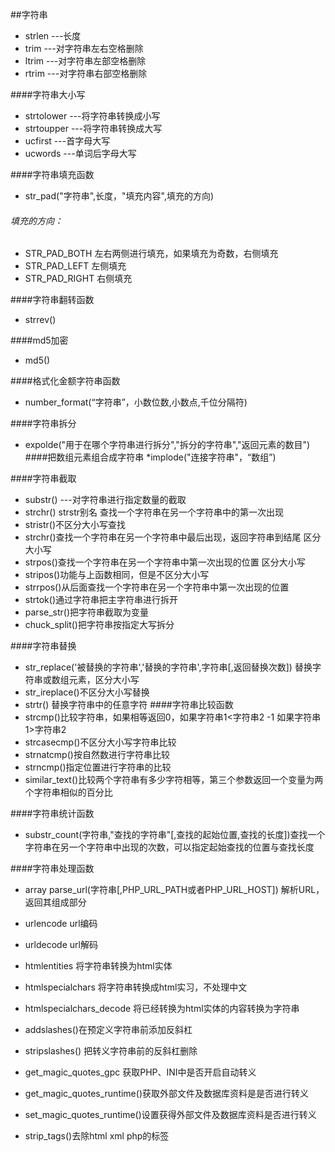 ##字符串
* strlen   ---长度
* trim     ---对字符串左右空格删除
* ltrim    ---对字符串左部空格删除 
* rtrim    ---对字符串右部空格删除

####字符串大小写 
* strtolower     ---将字符串转换成小写
* strtoupper     ---将字符串转换成大写
* ucfirst        ---首字母大写
* ucwords        ---单词后字母大写

####字符串填充函数
* str_pad("字符串",长度，"填充内容",填充的方向)

###### 填充的方向：
* STR_PAD_BOTH 左右两侧进行填充，如果填充为奇数，右侧填充
* STR_PAD_LEFT  左侧填充
* STR_PAD_RIGHT 右侧填充

####字符串翻转函数
* strrev()

####md5加密
* md5()

####格式化金额字符串函数
* number_format(“字符串”，小数位数,小数点,千位分隔符)

####字符串拆分
* expolde("用于在哪个字符串进行拆分","拆分的字符串","返回元素的数目")
####把数组元素组合成字符串
*implode("连接字符串"，“数组”)

####字符串截取
* substr()    ---对字符串进行指定数量的截取
* strchr() strstr别名   查找一个字符串在另一个字符串中的第一次出现
* stristr()不区分大小写查找
* strchr()查找一个字符串在另一个字符串中最后出现，返回字符串到结尾   区分大小写
* strpos()查找一个字符串在另一个字符串中第一次出现的位置  区分大小写
* stripos()功能与上函数相同，但是不区分大小写
* strrpos()从后面查找一个字符串在另一个字符串中第一次出现的位置
* strtok()通过字符串把主字符串进行拆开
* parse_str()把字符串截取为变量
* chuck_split()把字符串按指定大写拆分

####字符串替换
* str_replace('被替换的字符串','替换的字符串',字符串[,返回替换次数])  替换字符串或数组元素，区分大小写
* str_ireplace()不区分大小写替换
* strtr()  替换字符串中的任意字符
####字符串比较函数
* strcmp()比较字符串，如果相等返回0，如果字符串1<字符串2  -1  如果字符串1>字符串2 
* strcasecmp()不区分大小写字符串比较
* strnatcmp()按自然数进行字符串比较
* strncmp()指定位置进行字符串的比较
* similar_text()比较两个字符串有多少字符相等，第三个参数返回一个变量为两个字符串相似的百分比

####字符串统计函数
* substr_count(字符串,"查找的字符串"[,查找的起始位置,查找的长度])查找一个字符串在另一个字符串中出现的次数，可以指定起始查找的位置与查找长度

####字符串处理函数
* array  parse_url(字符串[,PHP_URL_PATH或者PHP_URL_HOST])   解析URL，返回其组成部分
* urlencode    url编码
* urldecode     url解码
* htmlentities   将字符串转换为html实体
* htmlspecialchars   将字符串转换成html实习，不处理中文
* htmlspecialchars_decode   将已经转换为html实体的内容转换为字符串


* addslashes()在预定义字符串前添加反斜杠 
* stripslashes() 把转义字符串前的反斜杠删除
* get_magic_quotes_gpc   获取PHP、INI中是否开启自动转义

* get_magic_quotes_runtime()获取外部文件及数据库资料是是否进行转义
* set_magic_quotes_runtime()设置获得外部文件及数据库资料是否进行转义
* strip_tags()去除html xml php的标签


